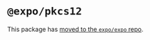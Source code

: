# `@expo/pkcs12`

This package has [moved to the `expo/expo` repo](https://github.com/expo/expo/tree/main/packages/%40expo/pkcs12).
